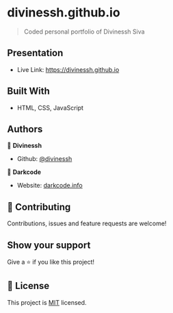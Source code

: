# divinessh.github.io

>Coded personal portfolio of Divinessh Siva

## Presentation
- Live Link: https://divinessh.github.io

## Built With

- HTML, CSS, JavaScript

## Authors

👤 **Divinessh**

- Github: [@divinessh](https://github.com/divinessh)

👤 **Darkcode**

- Website: [darkcode.info](https://darkcode.info/)

## 🤝 Contributing

Contributions, issues and feature requests are welcome!

## Show your support

Give a ⭐️ if you like this project!

## 📝 License

This project is [MIT](LICENSE) licensed.

